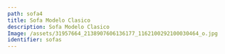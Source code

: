 ```yaml
---
path: sofa4
title: Sofa Modelo Clasico
description: Sofa Modelo Clasico
Image: /assets/31957664_2138907606136177_1162100292100030464_o.jpg
identifier: sofas
---
```


